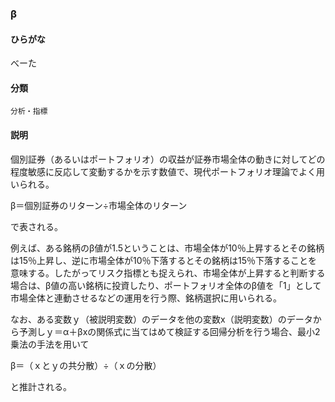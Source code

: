 <div style="display:none;">

## [あ行](securities-terms?id=あ行)
## [か行](securities-terms?id=か行)
## [さ行](securities-terms?id=さ行)
## [た行](securities-terms?id=た行)
## [な行](securities-terms?id=な行)
## [は行](securities-terms?id=は行)

</div>

### β

#### ひらがな

べーた

#### 分類

`分析・指標`

#### 説明

個別証券（あるいはポートフォリオ）の収益が証券市場全体の動きに対してどの程度敏感に反応して変動するかを示す数値で、現代ポートフォリオ理論でよく用いられる。
β＝個別証券のリターン÷市場全体のリターン
 
で表される。
 
例えば、ある銘柄のβ値が1.5ということは、市場全体が10％上昇するとその銘柄は15％上昇し、逆に市場全体が10％下落するとその銘柄は15％下落することを意味する。したがってリスク指標とも捉えられ、市場全体が上昇すると判断する場合は、β値の高い銘柄に投資したり、ポートフォリオ全体のβ値を「1」として市場全体と連動させるなどの運用を行う際、銘柄選択に用いられる。
 
なお、ある変数ｙ（被説明変数）のデータを他の変数x（説明変数）のデータから予測しｙ＝α＋βxの関係式に当てはめて検証する回帰分析を行う場合、最小2乗法の手法を用いて
β＝（ｘとｙの共分散）÷（ｘの分散）
と推計される。

<div style="display:none;">

## [ま行](securities-terms?id=ま行)
## [や行](securities-terms?id=や行)
## [ら行](securities-terms?id=ら行)
## [わ行](securities-terms?id=わ行)
## [英数字・記号](securities-terms?id=英数字・記号)

</div>

